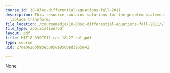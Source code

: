 ```yaml
---
course_id: 18-03sc-differential-equations-fall-2011
description: This resource contains solutions for the problem statements related to
  laplace transform.
file_location: /coursemedia/18-03sc-differential-equations-fall-2011/27de0626bb9be30858e850bed3965942_MIT18_03SCF11_rec_18s27_sol.pdf
file_type: application/pdf
layout: pdf
title: MIT18_03SCF11_rec_18s27_sol.pdf
type: course
uid: 27de0626bb9be30858e850bed3965942

---
```

None